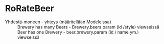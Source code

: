 # RoRateBeer
<dl>
  <dt>Yhdestä-moneen - yhteys (määritellään Modeleissa)</dt>
  <dd>Brewery has many Beers - Brewery.beers.param (id /style) viewseissä</dd>
  <dd>Beer has one Brewery - beer.brewery.param (id / name ym.) viewseissä</dd>
</dl>